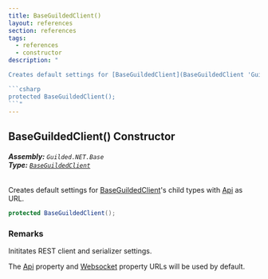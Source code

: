 ```yaml
---
title: BaseGuildedClient()
layout: references
section: references
tags:
  - references
  - constructor
description: "

Creates default settings for [BaseGuildedClient](BaseGuildedClient 'Guilded.NET.Base.BaseGuildedClient')'s child types with [Api](GuildedUrl.Api 'Guilded.NET.Base.GuildedUrl.Api') as URL.

```csharp
protected BaseGuildedClient();
```"
---
```


## BaseGuildedClient() Constructor
###### **Assembly:** `Guilded.NET.Base`<br/>**Type:** [`BaseGuildedClient`](BaseGuildedClient 'Guilded.NET.Base.BaseGuildedClient')

Creates default settings for [BaseGuildedClient](BaseGuildedClient 'Guilded.NET.Base.BaseGuildedClient')'s child types with [Api](GuildedUrl.Api 'Guilded.NET.Base.GuildedUrl.Api') as URL.

```csharp
protected BaseGuildedClient();
```

### Remarks
  
Inititates REST client and serializer settings.  
  
The [Api](GuildedUrl.Api 'Guilded.NET.Base.GuildedUrl.Api') property and [Websocket](GuildedUrl.Websocket 'Guilded.NET.Base.GuildedUrl.Websocket') property URLs will be used by default.